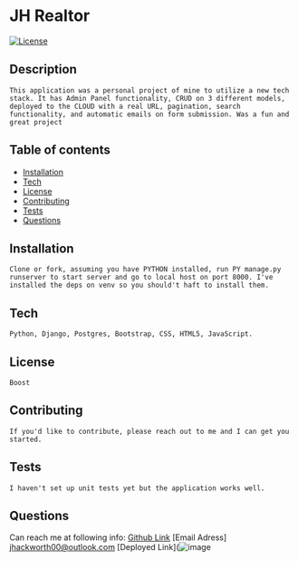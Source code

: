  # JH Realtor
  [![License](https://img.shields.io/badge/License-Boost%201.0-lightblue.svg)](https://www.boost.org/LICENSE_1_0.txt)
  ## Description
    This application was a personal project of mine to utilize a new tech stack. It has Admin Panel functionality, CRUD on 3 different models, deployed to the CLOUD with a real URL, pagination, search functionality, and automatic emails on form submission. Was a fun and great project
  
  ## Table of contents
  - [Installation](#installation)
  - [Tech](#tech)
  - [License](#license)
  - [Contributing](#contributing)
  - [Tests](#tests)
  - [Questions](#questions)
  
  ## Installation 
    Clone or fork, assuming you have PYTHON installed, run PY manage.py runserver to start server and go to local host on port 8000. I've installed the deps on venv so you should't haft to install them.
  
  ## Tech 
    Python, Django, Postgres, Bootstrap, CSS, HTML5, JavaScript.
  
  ## License 
    Boost

  ## Contributing 
    If you'd like to contribute, please reach out to me and I can get you started.
  
  ## Tests 
    I haven't set up unit tests yet but the application works well.
  
  ## Questions 
  Can reach me at following info:
    [Github Link](https://github.com/https://github.com/HacAtac/hacPython)
    [Email Adress] jhackworth00@outlook.com
    [Deployed Link](![image](https://user-images.githubusercontent.com/87215152/173301022-1c26cecd-8d22-44bc-93dc-28bfa38249cd.png)

